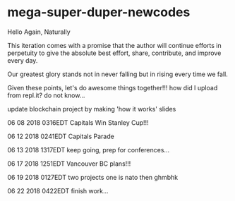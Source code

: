 # mega-super-duper-newcodes

Hello Again, Naturally

This iteration comes with a promise that the author will continue efforts in perpetuity to give the absolute best effort, share, contribute, and improve every day.

Our greatest glory stands not in never falling but in rising every time we fall.

Given these points, let's do awesome things together!!!
how did I upload from repl.it? do not know...

update blockchain project by making 'how it works' slides

06 08 2018 0316EDT Capitals Win Stanley Cup!!!

06 12 2018 0241EDT Capitals Parade

06 13 2018 1317EDT keep going, prep for conferences...

06 17 2018 1251EDT Vancouver BC plans!!!

06 19 2018 0127EDT two projects one is nato then ghmbhk

06 22 2018 0422EDT finish work...
